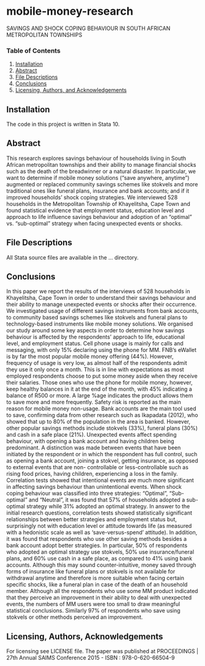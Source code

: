# mobile-money-research
SAVINGS AND SHOCK COPING BEHAVIOUR IN SOUTH AFRICAN METROPOLITAN TOWNSHIPS


### Table of Contents

1. [Installation](#installation)
2. [Abstract](#motivation)
3. [File Descriptions](#files)
4. [Conclusions](#conclusions)
5. [Licensing, Authors, and Acknowledgements](#licensing)

## Installation <a name="installation"></a>
The code in this project is written in Stata 10.

## Abstract<a name="motivation"></a>

This research explores savings behaviour of households living in South African metropolitan townships and their ability to manage financial shocks such as the death of the breadwinner or a natural disaster. In particular, we want to determine if mobile money solutions (“save anywhere, anytime”) augmented or replaced community savings schemes like stokvels and more traditional ones like funeral plans, insurance and bank accounts; and if it improved households’ shock coping strategies. We interviewed 528 households in the Metropolitan Township of Khayelitsha, Cape Town and found statistical evidence that employment status, education level and approach to life influence savings behaviour and adoption of an “optimal” vs. “sub-optimal” strategy when facing unexpected events or shocks.


## File Descriptions <a name="files"></a>

All Stata source files are available in the ... directory.


## Conclusions<a name="conclusions"></a>
In this paper we report the results of the interviews of 528 households in Khayelitsha, Cape Town in order to understand their savings behaviour and their ability to manage unexpected events or shocks after their occurrence. We investigated usage of different savings instruments from bank accounts, to community based savings schemes like stokvels and funeral plans to technology-based instruments like mobile money solutions. We organised our study around some key aspects in order to determine how savings behaviour is affected by the respondents’ approach to life, educational level, and employment status.
Cell phone usage is mainly for calls and messaging, with only 15% declaring using the phone for MM. FNB’s eWallet is by far the most popular mobile money offering (44%). However, frequency of usage is very low, as almost half of the respondents admit they use it only once a month. This is in line with expectations as most employed respondents choose to put some money aside when they receive their salaries. Those ones who use the phone for mobile money, however, keep healthy balances in it at the end of the month, with 45% indicating a balance of R500 or more. A large %age indicates the product allows them to save more and more frequently. Safety risk is reported as the main reason for mobile money non-usage.
Bank accounts are the main tool used to save, confirming data from other research such as Ikapadata (2012), who showed that up to 80% of the population in the area is banked. However, other popular savings methods include stokvels (33%), funeral plans (30%) and cash in a safe place (21%).
Unexpected events affect spending behaviour, with opening a bank account and having children being predominant. A distinction was made between events that have been initiated by the respondent or in which the respondent has full control, such as opening a bank account, joining a stokvel, getting insurance, as opposed to external events that are non- controllable or less-controllable such as rising food prices, having children, experiencing a loss in the family. Correlation tests showed that intentional events are much more significant in affecting savings behaviour than unintentional events.
When shock coping behaviour was classified into three strategies: “Optimal”, “Sub-optimal” and “Neutral”, it was found that 57% of households adopted a sub-optimal strategy while 31% adopted an optimal strategy. In answer to the initial research questions, correlation tests showed statistically significant relationships between better strategies and employment status but, surprisingly not with education level or attitude towards life (as measured with a hedonistic scale as well as ‘save-versus-spend’ attitude). In addition, it was found that respondents who use other saving methods besides a bank account adopt better strategies. In particular, 50% of respondents who adopted an optimal strategy use stokvels, 50% use insurance/funeral plans, and 60% use cash in a safe place, as compared to 41% using bank accounts. Although this may sound counter-intuitive, money saved through forms of insurance like funeral plans or stokvels is not available for withdrawal anytime and therefore is more suitable when facing certain specific shocks, like a funeral plan in case of the death of an household member.
Although all the respondents who use some MM product indicated that they perceive an improvement in their ability to deal with unexpected events, the numbers of MM users were too small to draw meaningful statistical conclusions. Similarly 97% of respondents who save using stokvels or other methods perceived an improvement.

## Licensing, Authors, Acknowledgements<a name="licensing"></a>
For licensing see LICENSE file. The paper was published at  PROCEEDINGS | 27th Annual SAIMS Conference 2015 - ISBN : 978-0-620-66504-9
